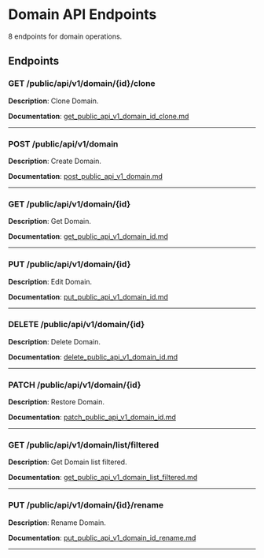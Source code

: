 # Domain API Endpoints

8 endpoints for domain operations.

## Endpoints

### GET /public/api/v1/domain/{id}/clone

**Description**: Clone Domain.

**Documentation**: [get_public_api_v1_domain_id_clone.md](get_public_api_v1_domain_id_clone.md)

---

### POST /public/api/v1/domain

**Description**: Create Domain.

**Documentation**: [post_public_api_v1_domain.md](post_public_api_v1_domain.md)

---

### GET /public/api/v1/domain/{id}

**Description**: Get Domain.

**Documentation**: [get_public_api_v1_domain_id.md](get_public_api_v1_domain_id.md)

---

### PUT /public/api/v1/domain/{id}

**Description**: Edit Domain.

**Documentation**: [put_public_api_v1_domain_id.md](put_public_api_v1_domain_id.md)

---

### DELETE /public/api/v1/domain/{id}

**Description**: Delete Domain.

**Documentation**: [delete_public_api_v1_domain_id.md](delete_public_api_v1_domain_id.md)

---

### PATCH /public/api/v1/domain/{id}

**Description**: Restore Domain.

**Documentation**: [patch_public_api_v1_domain_id.md](patch_public_api_v1_domain_id.md)

---

### GET /public/api/v1/domain/list/filtered

**Description**: Get Domain list filtered.

**Documentation**: [get_public_api_v1_domain_list_filtered.md](get_public_api_v1_domain_list_filtered.md)

---

### PUT /public/api/v1/domain/{id}/rename

**Description**: Rename Domain.

**Documentation**: [put_public_api_v1_domain_id_rename.md](put_public_api_v1_domain_id_rename.md)

---

